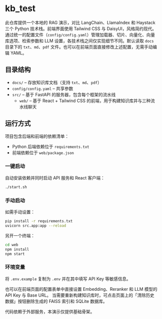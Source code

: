 # kb_test

此仓库提供一个本地的 RAG 演示，对比 LangChain、LlamaIndex 和 Haystack 三个 Python 技术栈。前端界面使用 Tailwind CSS 与 DaisyUI，风格简约现代。通过统一的配置文件（`config/config.yaml`）管理加载器、切片、向量化、向量库选项、检索参数和 LLM 设置，各技术栈之间仅实现细节不同。默认读取 `docs` 目录下的 `txt`、`md`、`pdf` 文件。也可以在前端页面直接修改上述配置，无需手动编辑 YAML。

## 目录结构

- `docs/` – 存放知识库文档（支持 `txt`、`md`、`pdf`）
- `config/config.yaml` – 共享参数
- `src/` – 基于 FastAPI 的服务器，包含每个框架的流水线
  - `web/` – 基于 React + Tailwind CSS 的前端，用于构建知识库并与三种流水线聊天


## 运行方式

项目包含后端和前端的依赖清单：

- Python 后端依赖位于 `requirements.txt`
- 前端依赖位于 `web/package.json`

### 一键启动

自动安装依赖并同时启动 API 服务和 React 客户端：

```bash
./start.sh
```

### 手动启动

如需手动设置：

```bash
pip install -r requirements.txt
uvicorn src.app:app --reload
```

另开一个终端：

```bash
cd web
npm install
npm start
```

### 环境变量

将 `.env.example` 复制为 `.env` 并在其中填写 API Key 等敏感信息。

也可以在前端页面的配置表单中直接设置 Embedding、Reranker 和 LLM 模型的 API Key 与 Base URL。
当需要重新构建知识库时，可点击页面上的「清除历史数据」按钮删除生成的 FAISS 索引和 SQLite 数据库。


代码依赖于外部服务，本演示仅提供基础骨架。
